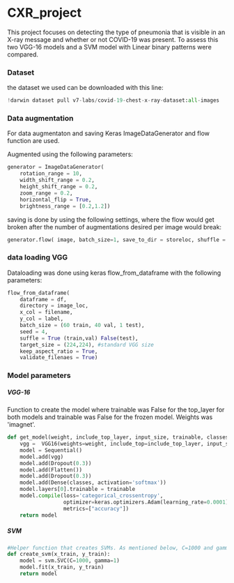 # CXR_project
This project focuses on detecting the type of pneumonia that is visible in an X-ray message and whether or not COVID-19 was present. 
To assess this two VGG-16 models and a SVM model with Linear binary patterns were compared.

### Dataset
the dataset we used can be downloaded with this line:
```python
!darwin dataset pull v7-labs/covid-19-chest-x-ray-dataset:all-images
```
### Data augmentation
For data augmentaton and saving Keras ImageDataGenerator and flow function are used. 

Augmented using the following parameters:
```python
generator = ImageDataGenerator(
    rotation_range = 10,
    width_shift_range = 0.2,
    height_shift_range = 0.2,
    zoom_range = 0.2,
    horizontal_flip = True,
    brightness_range = [0.2,1.2])
```
saving is done by using the following settings, where the flow would get broken after the number of augmentations desired per image would break:
```python
generator.flow( image, batch_size=1, save_to_dir = storeloc, shuffle = True, save_prefix = "aug", save_format = "png")
```

### data loading VGG
Dataloading was done using keras flow_from_dataframe with the following parameters:
```python
flow_from_dataframe(
    dataframe = df,
    directory = image_loc,
    x_col = filename,
    y_col = label,
    batch_size = (60 train, 40 val, 1 test),
    seed = 4,
    suffle = True (train,val) False(test),
    target_size = (224,224), #standard VGG size
    keep_aspect_ratio = True,
    validate_filenaes = True)
```

### Model parameters
##### VGG-16 
Function to create the model where trainable was False for the top_layer for both models and trainable was False for the frozen model. Weights was 'imagnet'.

```python
def get_model(weight, include_top_layer, input_size, trainable, classes):
    vgg =  VGG16(weights=weight, include_top=include_top_layer, input_shape = input_size)
    model = Sequential()
    model.add(vgg)
    model.add(Dropout(0.3))
    model.add(Flatten())
    model.add(Dropout(0.3))
    model.add(Dense(classes, activation='softmax'))
    model.layers[0].trainable = trainable
    model.compile(loss='categorical_crossentropy', 
                  optimizer=keras.optimizers.Adam(learning_rate=0.0001), 
                  metrics=["accuracy"])
    return model
```

##### SVM

``` python
#Helper function that creates SVMs. As mentioned below, C=1000 and gamma=1 were previously found using Gridsearch
def create_svm(x_train, y_train):
    model = svm.SVC(C=1000, gamma=1)
    model.fit(x_train, y_train)
    return model
```
